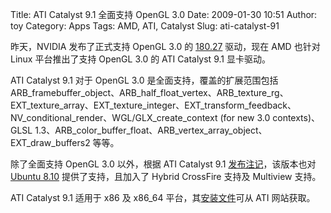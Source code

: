 Title: ATI Catalyst 9.1 全面支持 OpenGL 3.0
Date: 2009-01-30 10:51
Author: toy
Category: Apps
Tags: AMD, ATI, Catalyst
Slug: ati-catalyst-91

昨天，NVIDIA 发布了正式支持 OpenGL 3.0 的
[180.27](http://linuxtoy.org/archives/nvidia-release-18027-opengl3-officially-supported.html)
驱动，现在 AMD 也针对 Linux 平台推出了支持 OpenGL 3.0 的 ATI Catalyst
9.1 显卡驱动。

ATI Catalyst 9.1 对于 OpenGL 3.0 是全面支持，覆盖的扩展范围包括
ARB\_framebuffer\_object、ARB\_half\_float\_vertex、ARB\_texture\_rg、EXT\_texture\_array、EXT\_texture\_integer、EXT\_transform\_feedback、NV\_conditional\_render、WGL/GLX\_create\_context
(for new 3.0 contexts)、GLSL
1.3、ARB\_color\_buffer\_float、ARB\_vertex\_array\_object、EXT\_draw\_buffers2
等等。

除了全面支持 OpenGL 3.0 以外，根据 ATI Catalyst 9.1
[发布注记](https://a248.e.akamai.net/f/674/9206/0/www2.ati.com/drivers/linux/catalyst_91_linux.pdf)，该版本也对
[Ubuntu
8.10](http://linuxtoy.org/archives/ubuntu-810-intrepid-ibex-final.html)
提供了支持，且加入了 Hybrid CrossFire 支持及 Multiview 支持。

ATI Catalyst 9.1 适用于 x86 及 x86\_64
平台，其[安装文件](http://www2.ati.com/drivers/linux/ati-driver-installer-9-1-x86.x86_64.run)可从
ATI 网站获取。
